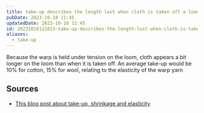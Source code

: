```yaml
---
title: take-up describes the length lost when cloth is taken off a loom
pubDate: 2023-10-18 11:45
updatedDate: 2023-10-18 11:45
id: 20231018111013-take-up-describes-the-length-lost-when-cloth-is-taken-off-a-loom
aliases:
  - take-up
---
```

Because the warp is held under tension on the loom, cloth appears a bit longer on the loom than when it is taken off. An average take-up would be 10% for cotton, 15% for wool, relating to the elasticity of the warp yarn
## Sources
- [This blog post about take-up, shrinkage and elasticity](https://yarnworker.com/take-up_shrinkage_elasticity/)